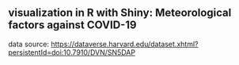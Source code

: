 ## visualization in R with Shiny: Meteorological factors against COVID-19

data source: https://dataverse.harvard.edu/dataset.xhtml?persistentId=doi:10.7910/DVN/SN5DAP
